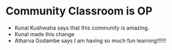 # Community Classroom is OP

- Kunal Kushwaha says that this community is amazing.
- Kunal made this change
- Atharva Godambe says I am having so much fun learning!!!!!!
